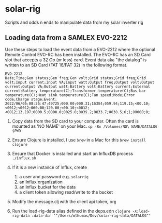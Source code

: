 # solar-rig
Scripts and odds n ends to manipulate data from my solar inverter rig

## Loading data from a SAMLEX EVO-2212

Use these steps to load the event data from a EVO-2212 where the
optional Remote Control EVO-RC has been installed. The EVO-RC has an
SD Card slot that accepts a 32 Gb (or less) card. Event data aka "the
datalog" is written to an SD Card (FAT 16/FAT 32) in the following
format.

```
EVO-2212
Date;Time;Gen status;Gen freq;Gen volt;Grid status;Grid freq;Grid volt;Input current;Input VA;Input watt;Output freq;Output volt;Output current;Output VA;Output watt;Battery volt;Battery current;External current;Battery temperature(C);Transformer temperature(C);Bus bar temperature(C);Heat sink temperature(C);Fan speed;Mode;Error code;Charge stage;Event;
2022/06/05;08:26:47;49725;000.00;000.31;16384;059.94;119.15;<00.10;<0012;<0012;060.00;120.00;<00.10;<0012;<0012;13.197;0000.5;0000.0;0025.0;0039.2;0033.7;0030.5;0;1;00000;0;
```

1. Copy data from the SD card to your computer. Often the card is mounted as 'NO NAME' on your Mac.
   `cp -Rn /Volumes/NO\ NAME/DATALOG $PWD`

1. Ensure Clojure is installed, I use `brew` in a Mac for this
   `brew install clojure`

1. Ensure that Docker is installed and start an InfluxDB process
   `./influx.sh`

1. If it is a new instance of Influx, create
   1. a user and password e.g. `solarrig`
   1. an Influx organization
   1. an Influx bucket for the data
   1. a client token allowing read/write to the bucket

1. Modify the message.clj with the client api token, org
   
1. Run the load-rig-data alias defined in the deps.edn
   `clojure -X:load-rig-data :data-dir '"/Users/mthomas/Dev/solar-rig-data/DATALOG"'`
